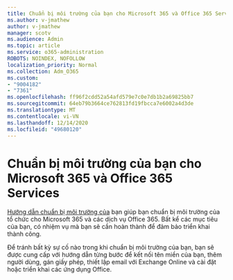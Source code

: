 ```yaml
---
title: Chuẩn bị môi trường của bạn cho Microsoft 365 và Office 365 Services
ms.author: v-jmathew
author: v-jmathew
manager: scotv
ms.audience: Admin
ms.topic: article
ms.service: o365-administration
ROBOTS: NOINDEX, NOFOLLOW
localization_priority: Normal
ms.collection: Adm_O365
ms.custom:
- "9004182"
- "7361"
ms.openlocfilehash: ff96f2cdd52a54afd579e7c0e7db1b2a69825bb7
ms.sourcegitcommit: 64eb79b3664ce762813fd19fbcca7e6002a4d3de
ms.translationtype: MT
ms.contentlocale: vi-VN
ms.lasthandoff: 12/14/2020
ms.locfileid: "49680120"
---
```

# <a name="prepare-your-environment-for-microsoft-365-and-office-365-services"></a>Chuẩn bị môi trường của bạn cho Microsoft 365 và Office 365 Services

[Hướng dẫn chuẩn bị môi trường của](https://go.microsoft.com/fwlink/?linkid=2005213) bạn giúp bạn chuẩn bị môi trường của tổ chức cho Microsoft 365 và các dịch vụ Office 365. Bất kể các mục tiêu của bạn, có nhiệm vụ mà bạn sẽ cần hoàn thành để đảm bảo triển khai thành công.

Để tránh bất kỳ sự cố nào trong khi chuẩn bị môi trường của bạn, bạn sẽ được cung cấp với hướng dẫn từng bước để kết nối tên miền của bạn, thêm người dùng, gán giấy phép, thiết lập email với Exchange Online và cài đặt hoặc triển khai các ứng dụng Office.

